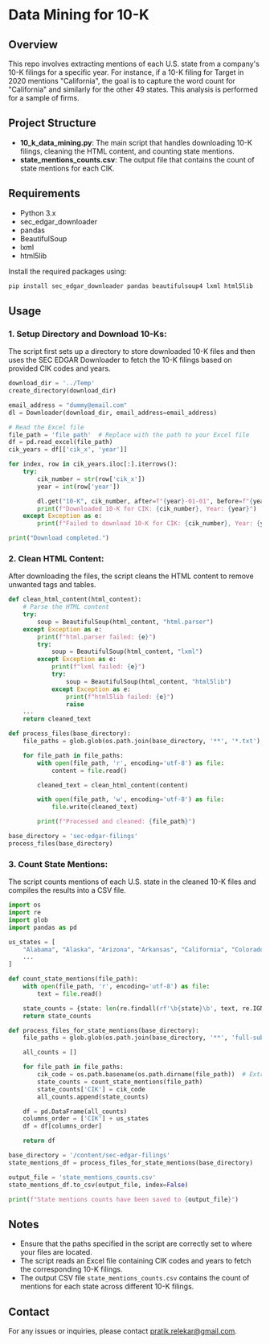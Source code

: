 
# Data Mining for 10-K

## Overview

This repo involves extracting mentions of each U.S. state from a company's 10-K filings for a specific year. For instance, if a 10-K filing for Target in 2020 mentions "California", the goal is to capture the word count for "California" and similarly for the other 49 states. This analysis is performed for a sample of firms.

## Project Structure

- **10_k_data_mining.py**: The main script that handles downloading 10-K filings, cleaning the HTML content, and counting state mentions.
- **state_mentions_counts.csv**: The output file that contains the count of state mentions for each CIK.

## Requirements

- Python 3.x
- sec_edgar_downloader
- pandas
- BeautifulSoup
- lxml
- html5lib

Install the required packages using:

```sh
pip install sec_edgar_downloader pandas beautifulsoup4 lxml html5lib
```

## Usage

### 1. Setup Directory and Download 10-Ks:

The script first sets up a directory to store downloaded 10-K files and then uses the SEC EDGAR Downloader to fetch the 10-K filings based on provided CIK codes and years.

```python
download_dir = '../Temp'
create_directory(download_dir)

email_address = "dummy@email.com"
dl = Downloader(download_dir, email_address=email_address)

# Read the Excel file
file_path = 'file path'  # Replace with the path to your Excel file
df = pd.read_excel(file_path)
cik_years = df[['cik_x', 'year']]

for index, row in cik_years.iloc[:].iterrows():
    try:
        cik_number = str(row['cik_x'])
        year = int(row['year'])

        dl.get("10-K", cik_number, after=f"{year}-01-01", before=f"{year}-12-31")
        print(f"Downloaded 10-K for CIK: {cik_number}, Year: {year}")
    except Exception as e:
        print(f"Failed to download 10-K for CIK: {cik_number}, Year: {year}. Error: {e}")

print("Download completed.")
```

### 2. Clean HTML Content:

After downloading the files, the script cleans the HTML content to remove unwanted tags and tables.

```python
def clean_html_content(html_content):
    # Parse the HTML content
    try:
        soup = BeautifulSoup(html_content, "html.parser")
    except Exception as e:
        print(f"html.parser failed: {e}")
        try:
            soup = BeautifulSoup(html_content, "lxml")
        except Exception as e:
            print(f"lxml failed: {e}")
            try:
                soup = BeautifulSoup(html_content, "html5lib")
            except Exception as e:
                print(f"html5lib failed: {e}")
                raise
    ...
    return cleaned_text

def process_files(base_directory):
    file_paths = glob.glob(os.path.join(base_directory, '**', '*.txt'), recursive=True)

    for file_path in file_paths:
        with open(file_path, 'r', encoding='utf-8') as file:
            content = file.read()

        cleaned_text = clean_html_content(content)

        with open(file_path, 'w', encoding='utf-8') as file:
            file.write(cleaned_text)

        print(f"Processed and cleaned: {file_path}")

base_directory = 'sec-edgar-filings'
process_files(base_directory)
```

### 3. Count State Mentions:

The script counts mentions of each U.S. state in the cleaned 10-K files and compiles the results into a CSV file.

```python
import os
import re
import glob
import pandas as pd

us_states = [
    "Alabama", "Alaska", "Arizona", "Arkansas", "California", "Colorado",
    ...
]

def count_state_mentions(file_path):
    with open(file_path, 'r', encoding='utf-8') as file:
        text = file.read()

    state_counts = {state: len(re.findall(rf'\b{state}\b', text, re.IGNORECASE)) for state in us_states}
    return state_counts

def process_files_for_state_mentions(base_directory):
    file_paths = glob.glob(os.path.join(base_directory, '**', 'full-submission.txt'), recursive=True)

    all_counts = []

    for file_path in file_paths:
        cik_code = os.path.basename(os.path.dirname(file_path))  # Extracts CIK code from directory name
        state_counts = count_state_mentions(file_path)
        state_counts['CIK'] = cik_code
        all_counts.append(state_counts)

    df = pd.DataFrame(all_counts)
    columns_order = ['CIK'] + us_states
    df = df[columns_order]

    return df

base_directory = '/content/sec-edgar-filings'
state_mentions_df = process_files_for_state_mentions(base_directory)

output_file = 'state_mentions_counts.csv'
state_mentions_df.to_csv(output_file, index=False)

print(f"State mentions counts have been saved to {output_file}")
```

## Notes

- Ensure that the paths specified in the script are correctly set to where your files are located.
- The script reads an Excel file containing CIK codes and years to fetch the corresponding 10-K filings.
- The output CSV file `state_mentions_counts.csv` contains the count of mentions for each state across different 10-K filings.

## Contact

For any issues or inquiries, please contact pratik.relekar@gmail.com.
